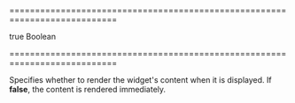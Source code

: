 ===========================================================================
<!--default-->true<!--/default-->
<!--type-->Boolean<!--/type-->
===========================================================================

<!--shortDescription-->
Specifies whether to render the widget's content when it is displayed. If **false**, the content is rendered immediately.
<!--/shortDescription-->

<!--fullDescription-->

<!--/fullDescription-->